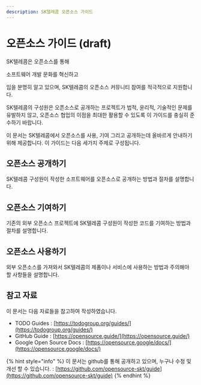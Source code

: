 ```yaml
---
description: SK텔레콤 오픈소스 가이드
---
```


# 오픈소스 가이드 \(draft\)

SK텔레콤은 오픈소스를 통해 

소프트웨어 개발 문화를 혁신하고

임을 분명히 알고 있으며, SK텔레콤의 오픈소스 커뮤니티 참여를 적극적으로 지원합니다. 

SK텔레콤의 구성원은 오픈소스로 공개하는 프로젝트가 법적, 윤리적, 기술적인 문제를 유발하지 않고, 오픈소스 협업의 이점을 최대한 활용할 수 있도록 이 가이드를 충실히 준수하기 바랍니다. 

이 문서는 SK텔레콤에서 오픈소스를 사용, 기여 그리고 공개하는데 올바르게 안내하기 위해 제공합니다. 이 가이드는 다음 세가지 주제로 구성됩니다.

## 오픈소스 공개하기

SK텔레콤 구성원이 작성한 소프트웨어를 오픈소스로 공개하는 방법과 절차를 설명합니다. 

## 오픈소스 기여하기

기존의 외부 오픈소스 프로젝트에 SK텔레콤 구성원이 작성한 코드를 기여하는 방법과 절차를 설명합니다. 

## 오픈소스 사용하기

외부 오픈소스를 가져와서 SK텔레콤의 제품이나 서비스에 사용하는 방법과 주의해야 할 사항들을 설명합니다. 

## 참고 자료

이 문서는 다음 자료들을 참고하여 작성하였습니다.

* TODO Guides : [https://todogroup.org/guides/](https://todogroup.org/guides/)
* GitHub Guide : [https://opensource.guide/](https://opensource.guide/)
* Google Open Source Docs : [https://opensource.google/docs/](https://opensource.google/docs/)

{% hint style="info" %}
이 문서는 github를 통해 공개하고 있으며, 누구나 수정 및 개선 할 수 있습니다. : [https://github.com/opensource-skt/guide](https://github.com/opensource-skt/guide)
{% endhint %}

